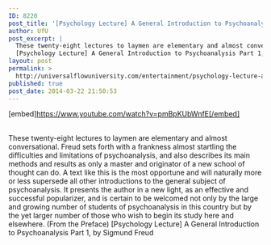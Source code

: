 ```yaml
---
ID: 8220
post_title: '[Psychology Lecture] A General Introduction to Psychoanalysis Part 1, by Sigmund Freud'
author: UfU
post_excerpt: |
  These twenty-eight lectures to laymen are elementary and almost conversational. Freud sets forth with a frankness almost startling the difficulties and limitations of psychoanalysis, and also describes its main methods and results as only a master and originator of a new school of thought can do. A text like this is the most opportune and will naturally more or less supersede all other introductions to the general subject of psychoanalysis. It presents the author in a new light, as an effective and successful popularizer, and is certain to be welcomed not only by the large and growing number of students of psychoanalysis in this country but by the yet larger number of those who wish to begin its study here and elsewhere. (From the Preface)
  [Psychology Lecture] A General Introduction to Psychoanalysis Part 1, by Sigmund Freud
layout: post
permalink: >
  http://universalflowuniversity.com/entertainment/psychology-lecture-a-general-introduction-to-psychoanalysis-part-1-by-sigmund-freud/
published: true
post_date: 2014-03-22 21:50:53
---
```

[embed]https://www.youtube.com/watch?v=pmBpKUbWnfE[/embed]</br></br>
<p>These twenty-eight lectures to laymen are elementary and almost conversational. Freud sets forth with a frankness almost startling the difficulties and limitations of psychoanalysis, and also describes its main methods and results as only a master and originator of a new school of thought can do. A text like this is the most opportune and will naturally more or less supersede all other introductions to the general subject of psychoanalysis. It presents the author in a new light, as an effective and successful popularizer, and is certain to be welcomed not only by the large and growing number of students of psychoanalysis in this country but by the yet larger number of those who wish to begin its study here and elsewhere. (From the Preface)
[Psychology Lecture] A General Introduction to Psychoanalysis Part 1, by Sigmund Freud</p>